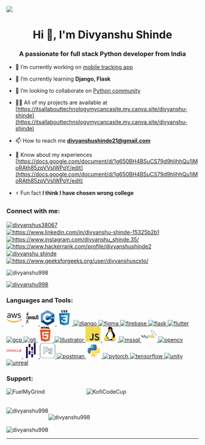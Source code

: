 [![](https://visitcount.itsvg.in/api?id=Divyanshu998&label=Profile%20Views&color=5&icon=0&pretty=true)](https://visitcount.itsvg.in)
<h1 align="center">Hi 👋, I'm Divyanshu Shinde</h1>
<h3 align="center">A passionate for full stack Python developer from India</h3>

- 🔭 I’m currently working on [mobile tracking app]([https://github.com/Divyanshu998/task-management/blob/main/task%20management.py](https://github.com/Divyanshu998/mobile-tracking-app))

- 🌱 I’m currently learning **Django, Flask**

- 👯 I’m looking to collaborate on [Python community](https://github.com/Incubator-Pool)

- 👨‍💻 All of my projects are available at [https://itsallabouttechnologymycancasite.my.canva.site/divyanshu-shinde](https://itsallabouttechnologymycancasite.my.canva.site/divyanshu-shinde)

- 📫 How to reach me **divyanshushinde21@gmail.com**

- 📄 Know about my experiences [https://docs.google.com/document/d/1g650BH4BSuCS79d9hIjhhQu1iMoRAth85zpVVsIWPpY/edit](https://docs.google.com/document/d/1g650BH4BSuCS79d9hIjhhQu1iMoRAth85zpVVsIWPpY/edit)

- ⚡ Fun fact **I think I have chosen wrong college**

<h3 align="left">Connect with me:</h3>
<p align="left">
<a href="https://twitter.com/divyanshus38067" target="blank"><img align="center" src="https://raw.githubusercontent.com/rahuldkjain/github-profile-readme-generator/master/src/images/icons/Social/twitter.svg" alt="divyanshus38067" height="30" width="40" /></a>
<a href="https://linkedin.com/in/https://www.linkedin.com/in/divyanshu-shinde-15325b2b1" target="blank"><img align="center" src="https://raw.githubusercontent.com/rahuldkjain/github-profile-readme-generator/master/src/images/icons/Social/linked-in-alt.svg" alt="https://www.linkedin.com/in/divyanshu-shinde-15325b2b1" height="30" width="40" /></a>
<a href="https://instagram.com/https://www.instagram.com/divyanshu_shinde.35/" target="blank"><img align="center" src="https://raw.githubusercontent.com/rahuldkjain/github-profile-readme-generator/master/src/images/icons/Social/instagram.svg" alt="https://www.instagram.com/divyanshu_shinde.35/" height="30" width="40" /></a>
<a href="https://www.hackerrank.com/https://www.hackerrank.com/profile/divyanshushinde2" target="blank"><img align="center" src="https://raw.githubusercontent.com/rahuldkjain/github-profile-readme-generator/master/src/images/icons/Social/hackerrank.svg" alt="https://www.hackerrank.com/profile/divyanshushinde2" height="30" width="40" /></a>
<a href="https://www.leetcode.com/divyanshu shinde" target="blank"><img align="center" src="https://raw.githubusercontent.com/rahuldkjain/github-profile-readme-generator/master/src/images/icons/Social/leet-code.svg" alt="divyanshu shinde" height="30" width="40" /></a>
<a href="https://auth.geeksforgeeks.org/user/https://www.geeksforgeeks.org/user/divyanshuscxto/" target="blank"><img align="center" src="https://raw.githubusercontent.com/rahuldkjain/github-profile-readme-generator/master/src/images/icons/Social/geeks-for-geeks.svg" alt="https://www.geeksforgeeks.org/user/divyanshuscxto/" height="30" width="40" /></a>
</p>
<p align="left"> <img src="https://komarev.com/ghpvc/?username=divyanshu998&label=Profile%20views&color=0e75b6&style=flat" alt="divyanshu998" /> </p>

<p align="left"> <a href="https://github.com/ryo-ma/github-profile-trophy"><img src="https://github-profile-trophy.vercel.app/?username=divyanshu998" alt="divyanshu998" /></a> </p>
<h3 align="left">Languages and Tools:</h3>
<p align="left"> <a href="https://aws.amazon.com" target="_blank" rel="noreferrer"> <img src="https://raw.githubusercontent.com/devicons/devicon/master/icons/amazonwebservices/amazonwebservices-original-wordmark.svg" alt="aws" width="40" height="40"/> </a> <a href="https://canvasjs.com" target="_blank" rel="noreferrer"> <img src="https://raw.githubusercontent.com/Hardik0307/Hardik0307/master/assets/canvasjs-charts.svg" alt="canvasjs" width="40" height="40"/> </a> <a href="https://www.w3schools.com/cpp/" target="_blank" rel="noreferrer"> <img src="https://raw.githubusercontent.com/devicons/devicon/master/icons/cplusplus/cplusplus-original.svg" alt="cplusplus" width="40" height="40"/> </a> <a href="https://www.w3schools.com/css/" target="_blank" rel="noreferrer"> <img src="https://raw.githubusercontent.com/devicons/devicon/master/icons/css3/css3-original-wordmark.svg" alt="css3" width="40" height="40"/> </a> <a href="https://www.djangoproject.com/" target="_blank" rel="noreferrer"> <img src="https://cdn.worldvectorlogo.com/logos/django.svg" alt="django" width="40" height="40"/> </a> <a href="https://www.figma.com/" target="_blank" rel="noreferrer"> <img src="https://www.vectorlogo.zone/logos/figma/figma-icon.svg" alt="figma" width="40" height="40"/> </a> <a href="https://firebase.google.com/" target="_blank" rel="noreferrer"> <img src="https://www.vectorlogo.zone/logos/firebase/firebase-icon.svg" alt="firebase" width="40" height="40"/> </a> <a href="https://flask.palletsprojects.com/" target="_blank" rel="noreferrer"> <img src="https://www.vectorlogo.zone/logos/pocoo_flask/pocoo_flask-icon.svg" alt="flask" width="40" height="40"/> </a> <a href="https://flutter.dev" target="_blank" rel="noreferrer"> <img src="https://www.vectorlogo.zone/logos/flutterio/flutterio-icon.svg" alt="flutter" width="40" height="40"/> </a> <a href="https://cloud.google.com" target="_blank" rel="noreferrer"> <img src="https://www.vectorlogo.zone/logos/google_cloud/google_cloud-icon.svg" alt="gcp" width="40" height="40"/> </a> <a href="https://git-scm.com/" target="_blank" rel="noreferrer"> <img src="https://www.vectorlogo.zone/logos/git-scm/git-scm-icon.svg" alt="git" width="40" height="40"/> </a> <a href="https://www.w3.org/html/" target="_blank" rel="noreferrer"> <img src="https://raw.githubusercontent.com/devicons/devicon/master/icons/html5/html5-original-wordmark.svg" alt="html5" width="40" height="40"/> </a> <a href="https://www.adobe.com/in/products/illustrator.html" target="_blank" rel="noreferrer"> <img src="https://www.vectorlogo.zone/logos/adobe_illustrator/adobe_illustrator-icon.svg" alt="illustrator" width="40" height="40"/> </a> <a href="https://developer.mozilla.org/en-US/docs/Web/JavaScript" target="_blank" rel="noreferrer"> <img src="https://raw.githubusercontent.com/devicons/devicon/master/icons/javascript/javascript-original.svg" alt="javascript" width="40" height="40"/> </a> <a href="https://www.linux.org/" target="_blank" rel="noreferrer"> <img src="https://raw.githubusercontent.com/devicons/devicon/master/icons/linux/linux-original.svg" alt="linux" width="40" height="40"/> </a> <a href="https://www.microsoft.com/en-us/sql-server" target="_blank" rel="noreferrer"> <img src="https://www.svgrepo.com/show/303229/microsoft-sql-server-logo.svg" alt="mssql" width="40" height="40"/> </a> <a href="https://www.mysql.com/" target="_blank" rel="noreferrer"> <img src="https://raw.githubusercontent.com/devicons/devicon/master/icons/mysql/mysql-original-wordmark.svg" alt="mysql" width="40" height="40"/> </a> <a href="https://opencv.org/" target="_blank" rel="noreferrer"> <img src="https://www.vectorlogo.zone/logos/opencv/opencv-icon.svg" alt="opencv" width="40" height="40"/> </a> <a href="https://www.oracle.com/" target="_blank" rel="noreferrer"> <img src="https://raw.githubusercontent.com/devicons/devicon/master/icons/oracle/oracle-original.svg" alt="oracle" width="40" height="40"/> </a> <a href="https://pandas.pydata.org/" target="_blank" rel="noreferrer"> <img src="https://raw.githubusercontent.com/devicons/devicon/2ae2a900d2f041da66e950e4d48052658d850630/icons/pandas/pandas-original.svg" alt="pandas" width="40" height="40"/> </a> <a href="https://www.photoshop.com/en" target="_blank" rel="noreferrer"> <img src="https://raw.githubusercontent.com/devicons/devicon/master/icons/photoshop/photoshop-line.svg" alt="photoshop" width="40" height="40"/> </a> <a href="https://postman.com" target="_blank" rel="noreferrer"> <img src="https://www.vectorlogo.zone/logos/getpostman/getpostman-icon.svg" alt="postman" width="40" height="40"/> </a> <a href="https://www.python.org" target="_blank" rel="noreferrer"> <img src="https://raw.githubusercontent.com/devicons/devicon/master/icons/python/python-original.svg" alt="python" width="40" height="40"/> </a> <a href="https://pytorch.org/" target="_blank" rel="noreferrer"> <img src="https://www.vectorlogo.zone/logos/pytorch/pytorch-icon.svg" alt="pytorch" width="40" height="40"/> </a> <a href="https://www.tensorflow.org" target="_blank" rel="noreferrer"> <img src="https://www.vectorlogo.zone/logos/tensorflow/tensorflow-icon.svg" alt="tensorflow" width="40" height="40"/> </a> <a href="https://unity.com/" target="_blank" rel="noreferrer"> <img src="https://www.vectorlogo.zone/logos/unity3d/unity3d-icon.svg" alt="unity" width="40" height="40"/> </a> <a href="https://unrealengine.com/" target="_blank" rel="noreferrer"> <img src="https://raw.githubusercontent.com/kenangundogan/fontisto/036b7eca71aab1bef8e6a0518f7329f13ed62f6b/icons/svg/brand/unreal-engine.svg" alt="unreal" width="40" height="40"/> </a> </p>

<h3 align="left">Support:</h3>
<p><a href="https://www.buymeacoffee.com/ FuelMyGrind"> <img align="left" src="https://cdn.buymeacoffee.com/buttons/v2/default-yellow.png" height="50" width="210" alt=" FuelMyGrind" /></a><a href="https://ko-fi.com/KofiCodeCup"> <img align="left" src="https://cdn.ko-fi.com/cdn/kofi3.png?v=3" height="50" width="210" alt="KofiCodeCup" /></a></p><br><br>

<p><img align="left" src="https://github-readme-stats.vercel.app/api/top-langs?username=divyanshu998&show_icons=true&locale=en&layout=compact" alt="divyanshu998" /></p>

<p>&nbsp;<img align="center" src="https://github-readme-stats.vercel.app/api?username=divyanshu998&show_icons=true&locale=en" alt="divyanshu998" /></p>

<p><img align="center" src="https://github-readme-streak-stats.herokuapp.com/?user=divyanshu998&" alt="divyanshu998" /></p>

---


<!-- Proudly created with GPRM ( https://gprm.itsvg.in ) -->




      
          
